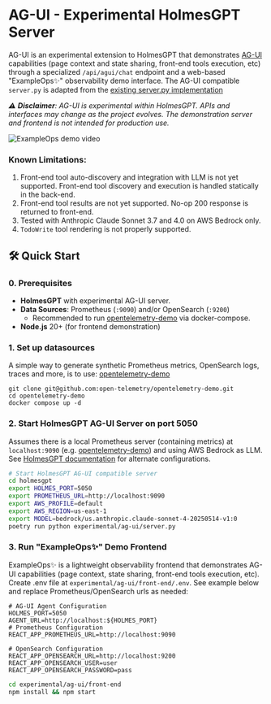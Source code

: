# AG-UI - Experimental HolmesGPT Server

AG-UI is an experimental extension to HolmesGPT that demonstrates [AG-UI](https://docs.ag-ui.com/introduction) capabilities (page context and state sharing, front-end tools execution, etc) through a specialized `/api/agui/chat` endpoint and a web-based "ExampleOps✨" observability demo interface. The AG-UI compatible `server.py` is adapted from the [existing server.py implementation](../../server.py)

_⚠️ **Disclaimer**: AG-UI is experimental within HolmesGPT. APIs and interfaces may change as the project evolves. The demonstration server and frontend is not intended for production use._

![ExampleOps demo video](https://github.com/kylehounslow/holmesgpt/blob/docs/experimental/ag-ui/docs/holmesgpt-agui-demo-1.gif?raw=true)

### Known Limitations:

1. Front-end tool auto-discovery and integration with LLM is not yet supported. Front-end tool discovery and execution is handled statically in the back-end.
1. Front-end tool results are not yet supported. No-op 200 response is returned to front-end.
1. Tested with Anthropic Claude Sonnet 3.7 and 4.0 on AWS Bedrock only.
1. `TodoWrite` tool rendering is not properly supported.

## 🛠️ Quick Start

### **0. Prerequisites**

- **HolmesGPT** with experimental AG-UI server.
- **Data Sources**: Prometheus (`:9090`) and/or OpenSearch (`:9200`)
  - Recommended to run [opentelemetry-demo](https://github.com/open-telemetry/opentelemetry-demo) via docker-compose.
- **Node.js** 20+ (for frontend demonstration)

### **1. Set up datasources**

A simple way to generate synthetic Prometheus metrics, OpenSearch logs, traces and more, is to use: [opentelemetry-demo](https://github.com/open-telemetry/opentelemetry-demo)

```
git clone git@github.com:open-telemetry/opentelemetry-demo.git
cd opentelemetry-demo
docker compose up -d
```

### **2. Start HolmesGPT AG-UI Server on port 5050**

Assumes there is a local Prometheus server (containing metrics) at `localhost:9090` (e.g. [opentelemetry-demo](https://github.com/open-telemetry/opentelemetry-demo)) and using AWS Bedrock as LLM. See [HolmesGPT documentation](https://holmesgpt.dev/) for alternate configurations.

```bash
# Start HolmesGPT AG-UI compatible server
cd holmesgpt
export HOLMES_PORT=5050
export PROMETHEUS_URL=http://localhost:9090
export AWS_PROFILE=default
export AWS_REGION=us-east-1
export MODEL=bedrock/us.anthropic.claude-sonnet-4-20250514-v1:0
poetry run python experimental/ag-ui/server.py
```

### **3. Run "ExampleOps✨" Demo Frontend**

ExampleOps✨ is a lightweight observability frontend that demonstrates AG-UI capabilities (page context, state sharing, front-end tools execution, etc).
Create .env file at `experimental/ag-ui/front-end/.env`. See example below and replace Prometheus/OpenSearch urls as needed:

```
# AG-UI Agent Configuration
HOLMES_PORT=5050
AGENT_URL=http://localhost:${HOLMES_PORT}
# Prometheus Configuration
REACT_APP_PROMETHEUS_URL=http://localhost:9090

# OpenSearch Configuration
REACT_APP_OPENSEARCH_URL=http://localhost:9200
REACT_APP_OPENSEARCH_USER=user
REACT_APP_OPENSEARCH_PASSWORD=pass
```

```bash
cd experimental/ag-ui/front-end
npm install && npm start
```
